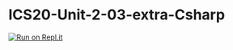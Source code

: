 # ICS20-Unit-2-03-extra-Csharp


[![Run on Repl.it](https://repl.it/badge/github/AvaVenturino/ICS20-Unit-2-03-extra-Csharp)](https://repl.it/github/AvaVenturino/ICS20-Unit-2-03-extra-Csharp)
